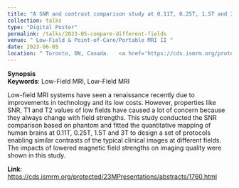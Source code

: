 ```yaml
---
title: "A SNR and contrast comparison study at 0.11T, 0.25T, 1.5T and 3T MRI systems"
collection: talks
type: "Digital Poster"
permalink: /talks/2023-05-compare-different-fields
venue: " Low-Field & Point-of-Care/Portable MRI II "
date: 2023-06-05
location: " Toronto, ON, Canada.   <a href='https://cds.ismrm.org/protected/23MPresentations/abstracts/1760.html'>View Online</a>" 
---
```


**Synopsis** <br>
**Keywords**: Low-Field MRI, Low-Field MRI

Low-field MRI systems have seen a renaissance recently due to improvements in technology and its low costs. However, properties like SNR, T1 and T2 values of low fields have caused a lot of concern because they always change with field strengths. This study conducted the SNR comparison based on phantom and fitted the quantitative mapping of human brains at 0.11T, 0.25T, 1.5T and 3T to design a set of protocols enabling similar contrasts of the typical clinical images at different fields. The impacts of lowered magnetic field strengths on imaging quality were shown in this study.

**Link**: <a href='https://cds.ismrm.org/protected/23MPresentations/abstracts/1760.html'>https://cds.ismrm.org/protected/23MPresentations/abstracts/1760.html</a>